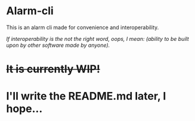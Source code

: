 # Alarm-cli
This is an alarm cli made for convenience and interoperability.

*If interoperability is the not the right word, oops, I mean: (ability to be built upon by other software made by anyone).*

# ~~It is currently WIP!~~
# I'll write the README.md later, I hope...

